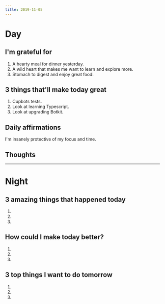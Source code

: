 ```yaml
---
title: 2019-11-05
---
```


# Day

## I'm grateful for
1. A hearty meal for dinner yesterday.
2. A wild heart that makes me want to learn and explore more. 
3. Stomach to digest and enjoy great food.

## 3 things that'll make today great
1. Cupbots tests.
2. Look at learning Typescript.
3. Look at upgrading Botkit.

## Daily affirmations

I'm insanely protective of my focus and time.

## Thoughts



***

# Night

## 3 amazing things that happened today
1.
2.
3.

## How could I make today better?
1.
2.
3.

## 3 top things I want to do tomorrow
1.
2.
3.
